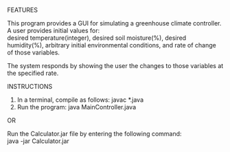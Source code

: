  FEATURES
 
 This program provides a GUI for simulating a greenhouse climate controller. A user provides initial values for:  
	desired temperature(integer), desired soil moisture(%), desired humidity(%), arbitrary initial environmental conditions, and rate of change of those variables.
	
The system responds by showing the user the changes to those variables at the specified rate.


INSTRUCTIONS  


1. In a terminal, compile as follows:
	javac *.java
2. Run the program:
	java MainController.java
	
OR  

Run the Calculator.jar file by entering the following command:  
	java -jar Calculator.jar
